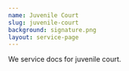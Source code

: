 ```yaml
---
name: Juvenile Court
slug: juvenile-court
background: signature.png
layout: service-page
---
```

<p>We service docs for juvenile court.</p>
